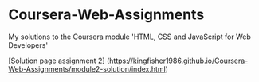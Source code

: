 # Coursera-Web-Assignments
My solutions to the Coursera module 'HTML, CSS and JavaScript for Web Developers'

[Solution page assignment 2] (https://kingfisher1986.github.io/Coursera-Web-Assignments/module2-solution/index.html)
